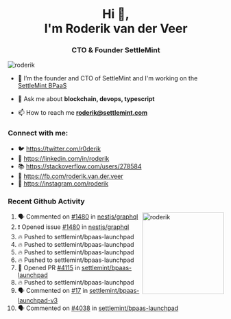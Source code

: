 <h1 align="center">Hi 👋,<br/> I'm Roderik van der Veer</h1>
<h3 align="center">CTO & Founder SettleMint</h3>

<p align="left"> <img src="https://komarev.com/ghpvc/?username=roderik" alt="roderik" /> </p>

- 🔭 I’m the founder and CTO of SettleMint and I'm working on the [SettleMint BPaaS](https://settlemint.com)

- 💬 Ask me about **blockchain, devops, typescript**

- 📫 How to reach me **roderik@settlemint.com**



### Connect with me:

- 🐦 https://twitter.com/r0derik
- 🏢 https://linkedin.com/in/roderik
- 📚 https://stackoverflow.com/users/278584
- 🙊 https://fb.com/roderik.van.der.veer
- 📸 https://instagram.com/roderik

### Recent Github Activity
<img src="https://github-readme-stats.vercel.app/api?username=roderik&show_icons=true&count_private=true" alt="roderik" align="right" height="190" />

<!--START_SECTION:activity-->
1. 🗣 Commented on [#1480](https://github.com/nestjs/graphql/issues/1480) in [nestjs/graphql](https://github.com/nestjs/graphql)
2. ❗️ Opened issue [#1480](https://github.com/nestjs/graphql/issues/1480) in [nestjs/graphql](https://github.com/nestjs/graphql)
3. 🔥 Pushed to settlemint/bpaas-launchpad
4. 🔥 Pushed to settlemint/bpaas-launchpad
5. 🔥 Pushed to settlemint/bpaas-launchpad
6. 🔥 Pushed to settlemint/bpaas-launchpad
7. 💪 Opened PR [#4115](https://github.com/settlemint/bpaas-launchpad/pull/4115) in [settlemint/bpaas-launchpad](https://github.com/settlemint/bpaas-launchpad)
8. 🔥 Pushed to settlemint/bpaas-launchpad
9. 🗣 Commented on [#17](https://github.com/settlemint/bpaas-launchpad-v3/issues/17) in [settlemint/bpaas-launchpad-v3](https://github.com/settlemint/bpaas-launchpad-v3)
10. 🗣 Commented on [#4038](https://github.com/settlemint/bpaas-launchpad/issues/4038) in [settlemint/bpaas-launchpad](https://github.com/settlemint/bpaas-launchpad)
<!--END_SECTION:activity-->